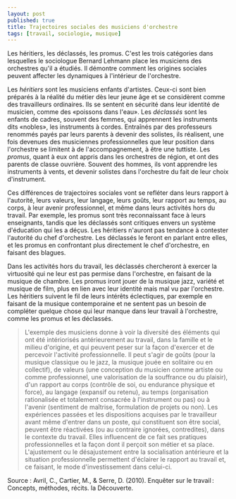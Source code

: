 ```yaml
---
layout: post
published: true
title: Trajectoires sociales des musiciens d'orchestre
tags: [travail, sociologie, musique]
---
```


Les héritiers, les déclassés, les promus. C'est les trois catégories dans lesquelles le sociologue Bernard Lehmann place les musiciens des orchestres qu'il a étudiés. Il démontre comment les origines sociales peuvent affecter les dynamiques à l'intérieur de l'orchestre.

Les *héritiers* sont les musiciens enfants d'artistes. Ceux-ci sont bien préparés à la réalité du métier dès leur jeune âge et se considèrent comme des travailleurs ordinaires. Ils se sentent en sécurité dans leur identité de musicien, comme des «poissons dans l'eau». Les *déclassés* sont les enfants de cadres, souvent des femmes, qui apprennent les instruments dits «nobles», les instruments à cordes. Entraînés par des professeurs renommés payés par leurs parents à devenir des solistes, ils réalisent, une fois devenues des musiciennes professionnelles que leur position dans l'orchestre se limitent à de l'accompagnement, à être une tuttiste. Les *promus*, quant à eux ont appris dans les orchestres de région, et ont des parents de classe ouvrière. Souvent des hommes, ils vont apprendre les instruments à vents, et devenir solistes dans l'orchestre du fait de leur choix d'instrument. 

Ces différences de trajectoires sociales vont se refléter dans leurs rapport à l'autorité, leurs valeurs, leur langage, leurs goûts, leur rapport au temps, au corps, à leur avenir professionnel, et même dans leurs activités hors du travail. Par exemple, les promus sont très reconnaissant face à leurs enseignants, tandis que les déclassés sont critiques envers un système d'éducation qui les a déçus. Les héritiers n'auront pas tendance à contester l'autorité du chef d'orchestre. Les déclassés le feront en parlant entre elles, et les promus en confrontant plus directement le chef d'orchestre, en faisant des blagues.

Dans les activités hors du travail, les déclassés chercheront à exercer la virtuosité qui ne leur est pas permise dans l'orchestre, en faisant de la musique de chambre. Les promus iront jouer de la musique jazz, variété et musique de film, plus en lien avec leur identité mais mal vu par l'orchestre. Les héritiers suivent le fil de leurs intérêts éclectiques, par exemple en faisant de la musique contemporaine et ne sentent pas un besoin de compléter quelque chose qui leur manque dans leur travail à l'orchestre, comme les promus et les déclassés.



>L'exemple des musiciens donne à voir la diversité des éléments qui ont été intériorisés antérieurement au travail, dans la famille et le milieu d'origine, et qui peuvent peser sur la façon d'exercer et de percevoir l'activité professionnelle. Il peut s'agir de goûts (pour la musique classique ou le jazz, la musique jouée en solitaire ou en collectif), de valeurs (une conception du musicien comme artiste ou comme professionnel, une valorisation de la souffrance ou du plaisir), d'un rapport au corps (contrôle de soi, ou endurance physique et force), au langage (expansif ou retenu), au temps (organisation rationalisée et totalement consacrée à l'instrument ou pas) ou à l'avenir (sentiment de maîtrise, formulation de projets ou non).
Les expériences passées et les dispositions acquises par le travailleur avant même d'entrer dans un poste, qui constituent son être social, peuvent être réactivées (ou au contraire ignorées, contredites), dans le contexte du travail.  Elles influencent de ce fait ses pratiques professionnelles et la façon dont il perçoit son métier et sa place. L'ajustement ou le désajustement entre la socialisation antérieure et la situation professionnelle permettent d'éclairer le rapport au travail et, ce faisant, le mode d'investissement dans celui-ci.


Source :
Avril, C., Cartier, M., & Serre, D. (2010). Enquêter sur le travail : Concepts, méthodes, récits. la Découverte.
